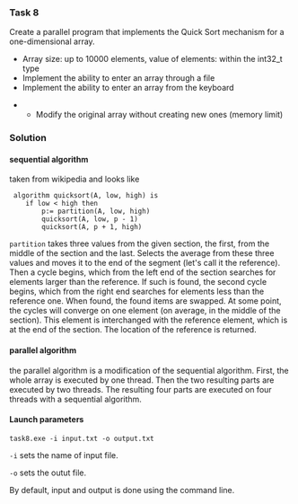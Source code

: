 ### Task 8

Create a parallel program that implements the Quick Sort mechanism for a one-dimensional array.

- Array size: up to 10000 elements, value of elements: within the int32_t type
- Implement the ability to enter an array through a file
- Implement the ability to enter an array from the keyboard
* * Modify the original array without creating new ones (memory limit)

### Solution

#### sequential algorithm

taken from wikipedia and looks like 
```
 algorithm quicksort(A, low, high) is
    if low < high then
        p:= partition(A, low, high)
        quicksort(A, low, p - 1)
        quicksort(A, p + 1, high)
```

```partition``` takes three values from the given section, the first, from the middle of the section and the last. Selects the average from these three values and moves it to the end of the segment (let's call it the reference). Then a cycle begins, which from the left end of the section searches for elements larger than the reference. If such is found, the second cycle begins, which from the right end searches for elements less than the reference one. When found, the found items are swapped. At some point, the cycles will converge on one element (on average, in the middle of the section). This element is interchanged with the reference element, which is at the end of the section. The location of the reference is returned.

#### parallel algorithm

the parallel algorithm is a modification of the sequential algorithm. First, the whole array is executed by one thread. Then the two resulting parts are executed by two threads. The resulting four parts are executed on four threads with a sequential algorithm.

#### Launch parameters 

```
task8.exe -i input.txt -o output.txt
```
```-i``` sets the name of input file.

```-o``` sets the outut file.

By default, input and output is done using the command line.
